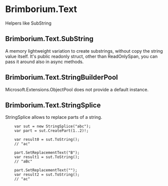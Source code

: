 # Brimborium.Text

Helpers like SubString

## Brimborium.Text.SubString

A memory lightweight variation to create substrings, without copy the string value itself.
It's public readonly struct, other than ReadOnlySpan<char>, you can pass it around also in async methods.

## Brimborium.Text.StringBuilderPool

Microsoft.Extensions.ObjectPool does not provide a default instance.

## Brimborium.Text.StringSplice

StringSplice allows to replace parts of a string.

```CSharp
    var sut = new StringSplice("abc");
    var part = sut.CreatePart(1..2)!;
    
    var result0 = sut.ToString();
    // "ac"

    part.SetReplacementText("B");
    var result1 = sut.ToString();
    // "aBc"

    part.SetReplacementText("");
    var result2 = sut.ToString();
    // "ac"

```